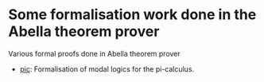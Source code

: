# Some formalisation work done in the Abella theorem prover

Various formal proofs done in Abella theorem prover

* [pic](pic/README.md): Formalisation of modal logics for the pi-calculus. 

